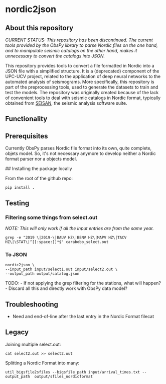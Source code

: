 # nordic2json

## About this repository

*CURRENT STATUS: This repository has been discontinued. The current tools provided by the ObsPy library to parse Nordic files on the one hand, and to manipulate seismic catalogs on the other hand, makes it unnecessary to convert the catalogs into JSON.*

This repository provides tools to convert a file formatted in Nordic into a JSON file with a simplified structure. It is a (deprecated) component of the UPC-UCV project, related to the application of deep neural networks to the automated analysis of seismograms. More specifically, this repository is part of the preprocessing tools, used to generate the datasets to train and test the models. The repository was originally created because of the lack of convenient tools to deal with seismic catalogs in Nordic format, typically obtained from [SEISAN](https://www.geosig.com/files/GS_SEISAN_9_0_1.pdf), the seismic analysis software suite. 

## Functionality



## Prerequisites

Currently ObsPy parses Nordic file format into its own, quite complete, objets model. So, it's not necessary anymore to develop neither a Nordic format parser nor a objects model.

## Installing the package locally

From the root of the github repo:

	pip install .

## Testing

### Filtering some things from select.out

*NOTE: This will only work if all the input entries are from the same year.*

	grep -e "2019 \|2019-\|BAUV HZ\|BENV HZ\|MAPV HZ\|TACV HZ\|\STAT\|^[[:space:]]*$" carabobo_select.out

### To JSON

	nordic2json \
	--input_path input/select1.out input/select2.out \
	--output_path output/catalog.json

TODO: 
	- If not applying the grep filtering for the stations, what will happen?
	- Discard all this and directly work with ObsPy data model?
	
## Troubleshooting

- Need and end-of-line after the last entry in the Nordic Format filecat 

## Legacy

Joining multiple select.out:

	cat select2.out >> select2.out

Splitting a Nordic Format into many:

	util_bigsfile2sfiles --bigsfile_path input/arrival_times.txt --output_path  output/sfiles_nordicformat

